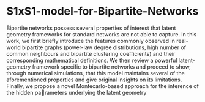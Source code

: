 # S1xS1-model-for-Bipartite-Networks
Bipartite networks possess several properties of interest that latent
geometry frameworks for standard networks are not able to capture. In this work, we first briefly introduce the features commonly
observed in real-world bipartite graphs (power-law degree distributions, high number of common neighbours and bipartite clustering
coefficients) and their corresponding mathematical definitions. We
then review a powerful latent-geometry framework specific to bipartite networks and proceed to show, through numerical simulations,
that this model maintains several of the aforementioned properties
and give original insights on its limitations. Finally, we propose a
novel Montecarlo-based approach for the inference of the hidden parameters underlying the latent geometry
